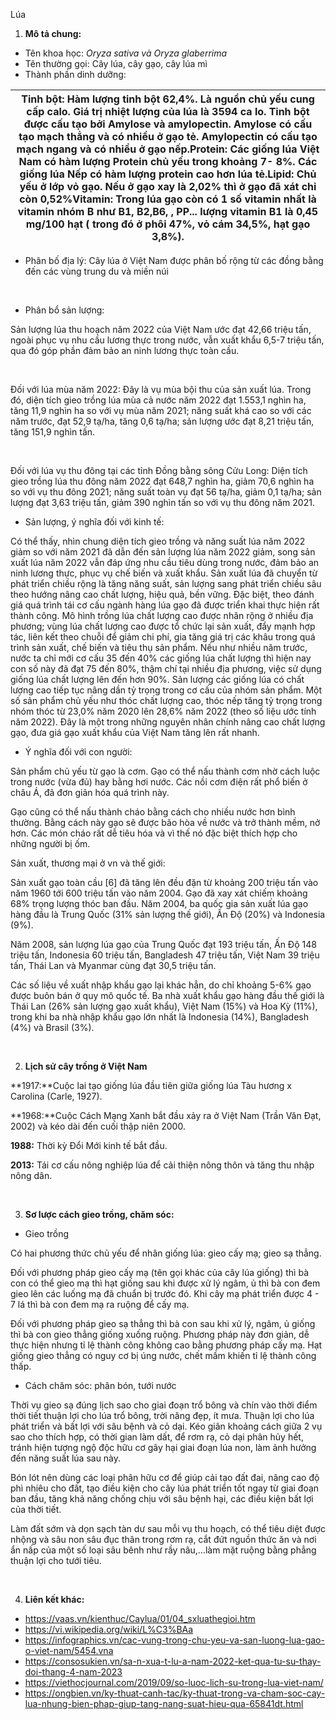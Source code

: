 Lúa
1. **Mô tả chung:**
* Tên khoa học: *Oryza sativa và Oryza glaberrima*
* Tên thường gọi: Cây lúa, cây gạo, cây lúa mì
* Thành phần dinh dưỡng:



| **Tinh bột:** Hàm lượng tinh bột 62,4%. Là nguồn chủ yếu cung cấp calo. Giá trị nhiệt lượng của lúa là 3594 ca lo. Tinh bột được cấu tạo bởi Amylose và amylopectin. Amylose có cấu tạo mạch thẳng và có nhiều ở gạo tẻ. Amylopectin có cấu tạo mạch ngang và có nhiều ở gạo nếp.**Protein:** Các giống lúa Việt Nam có hàm lượng Protein chủ yếu trong khoảng 7- 8%. Các giống lúa Nếp có hàm lượng protein cao hơn lúa tẻ.**Lipid:** Chủ yếu ở lớp vỏ gạo. Nếu ở gạo xay là 2,02% thì ở gạo đã xát chỉ còn 0,52%**Vitamin:** Trong lúa gạo còn có 1 số vitamin nhất là vitamin nhóm B như B1, B2,B6, , PP... lượng vitamin B1 là 0,45 mg/100 hạt ( trong đó ở phôi 47%, vỏ cám 34,5%, hạt gạo 3,8%). |
| --- |

* Phân bố địa lý: Cây lúa ở Việt Nam được phân bố rộng từ các đồng bằng đến các vùng trung du và miền núi

  
 

* Phân bổ sản lượng:

Sản lượng lúa thu hoạch năm 2022 của Việt Nam ước đạt 42,66 triệu tấn, ngoài phục vụ nhu cầu lương thực trong nước, vẫn xuất khẩu 6,5-7 triệu tấn, qua đó góp phần đảm bảo an ninh lương thực toàn cầu.

  
 

Đối với lúa mùa năm 2022: Đây là vụ mùa bội thu của sản xuất lúa. Trong đó, diện tích gieo trồng lúa mùa cả nước năm 2022 đạt 1.553,1 nghìn ha, tăng 11,9 nghìn ha so với vụ mùa năm 2021; năng suất khá cao so với các năm trước, đạt 52,9 tạ/ha, tăng 0,6 tạ/ha; sản lượng ước đạt 8,21 triệu tấn, tăng 151,9 nghìn tấn.

  
 

Đối với lúa vụ thu đông tại các tỉnh Đồng bằng sông Cửu Long: Diện tích gieo trồng lúa thu đông năm 2022 đạt 648,7 nghìn ha, giảm 70,6 nghìn ha so với vụ thu đông 2021; năng suất toàn vụ đạt 56 tạ/ha, giảm 0,1 tạ/ha; sản lượng đạt 3,63 triệu tấn, giảm 390 nghìn tấn so với vụ thu đông năm 2021.

* Sản lượng, ý nghĩa đối với kinh tế:

Có thể thấy, nhìn chung diện tích gieo trồng và năng suất lúa năm 2022 giảm so với năm 2021 đã dẫn đến sản lượng lúa năm 2022 giảm, song sản xuất lúa năm 2022 vẫn đáp ứng nhu cầu tiêu dùng trong nước, đảm bảo an ninh lương thực, phục vụ chế biến và xuất khẩu. Sản xuất lúa đã chuyển từ phát triển chiều rộng là tăng năng suất, sản lượng sang phát triển chiều sâu theo hướng nâng cao chất lượng, hiệu quả, bền vững. Đặc biệt, theo đánh giá quá trình tái cơ cấu ngành hàng lúa gạo đã được triển khai thực hiện rất thành công. Mô hình trồng lúa chất lượng cao được nhân rộng ở nhiều địa phương; vùng lúa chất lượng cao được tổ chức lại sản xuất, đẩy mạnh hợp tác, liên kết theo chuỗi để giảm chi phí, gia tăng giá trị các khâu trong quá trình sản xuất, chế biến và tiêu thụ sản phẩm. Nếu như nhiều năm trước, nước ta chỉ mới cơ cấu 35 đến 40% các giống lúa chất lượng thì hiện nay con số này đã đạt 75 đến 80%, thậm chí tại nhiều địa phương, việc sử dụng giống lúa chất lượng lên đến hơn 90%. Sản lượng các giống lúa có chất lượng cao tiếp tục nâng dần tỷ trọng trong cơ cấu của nhóm sản phẩm. Một số sản phẩm chủ yếu như thóc chất lượng cao, thóc nếp tăng tỷ trọng trong nhóm thóc từ 23,0% năm 2020 lên 28,6% năm 2022 (theo số liệu ước tính năm 2022). Đây là một trong những nguyên nhân chính nâng cao chất lượng gạo, đưa giá gạo xuất khẩu của Việt Nam tăng lên rất nhanh.

* Ý nghĩa đối với con người:

Sản phẩm chủ yếu từ gạo là cơm. Gạo có thể nấu thành cơm nhờ cách luộc trong nước (vừa đủ) hay bằng hơi nước. Các nồi cơm điện rất phổ biến ở châu Á, đã đơn giản hóa quá trình này.

Gạo cũng có thể nấu thành cháo bằng cách cho nhiều nước hơn bình thường. Bằng cách này gạo sẽ được bão hòa về nước và trở thành mềm, nở hơn. Các món cháo rất dễ tiêu hóa và vì thế nó đặc biệt thích hợp cho những người bị ốm.

Sản xuất, thương mại ở vn và thế giới:

Sản xuất gạo toàn cầu [6] đã tăng lên đều đặn từ khoảng 200 triệu tấn vào năm 1960 tới 600 triệu tấn vào năm 2004. Gạo đã xay xát chiếm khoảng 68% trọng lượng thóc ban đầu. Năm 2004, ba quốc gia sản xuất lúa gạo hàng đầu là Trung Quốc (31% sản lượng thế giới), Ấn Độ (20%) và Indonesia (9%).

Năm 2008, sản lượng lúa gạo của Trung Quốc đạt 193 triệu tấn, Ấn Độ 148 triệu tấn, Indonesia 60 triệu tấn, Bangladesh 47 triệu tấn, Việt Nam 39 triệu tấn, Thái Lan và Myanmar cùng đạt 30,5 triệu tấn.

Các số liệu về xuất nhập khẩu gạo lại khác hẳn, do chỉ khoảng 5-6% gạo được buôn bán ở quy mô quốc tế. Ba nhà xuất khẩu gạo hàng đầu thế giới là Thái Lan (26% sản lượng gạo xuất khẩu), Việt Nam (15%) và Hoa Kỳ (11%), trong khi ba nhà nhập khẩu gạo lớn nhất là Indonesia (14%), Bangladesh (4%) và Brasil (3%).

  
 

2. **Lịch sử cây trồng ở Việt Nam**

**1917:**Cuộc lai tạo giống lúa đầu tiên giữa giống lúa Tàu hương x Carolina (Carle, 1927).

**1968:**Cuộc Cách Mạng Xanh bắt đầu xảy ra ở Việt Nam (Trần Văn Đạt, 2002) và kéo dài đến cuối thập niên 2000.

**1988:** Thời kỳ Đổi Mới kinh tế bắt đầu.

**2013:** Tái cơ cấu nông nghiệp lúa để cải thiện nông thôn và tăng thu nhập nông dân.

  
 

3. **Sơ lược cách gieo trồng, chăm sóc:**
* Gieo trồng

Có hai phương thức chủ yếu để nhân giống lúa: gieo cấy mạ; gieo sạ thẳng.

Đối với phương pháp gieo cấy mạ (tên gọi khác của cây lúa giống) thì bà con có thể gieo mạ thì hạt giống sau khi được xử lý ngâm, ủ thì bà con đem gieo lên các luống mạ đã chuẩn bị trước đó. Khi cây mạ phát triển được 4 - 7 lá thì bà con đem mạ ra ruộng để cấy mạ.

Đối với phương pháp gieo sạ thẳng thì bà con sau khi xử lý, ngâm, ủ giống thì bà con gieo thẳng giống xuống ruộng. Phương pháp này đơn giản, dễ thực hiện nhưng tỉ lệ thành công không cao bằng phương pháp cấy mạ. Hạt giống gieo thẳng có nguy cơ bị úng nước, chết mầm khiến tỉ lệ thành công thấp.

* Cách chăm sóc: phân bón, tưới nước

Thời vụ gieo sạ đúng lịch sao cho giai đoạn trổ bông và chín vào thời điểm thời tiết thuận lợi cho lúa trổ bông, trời năng đẹp, ít mưa. Thuận lợi cho lúa phát triển và bất lợi với sâu bệnh và cỏ dại. Kéo giãn khoảng cách giữa 2 vụ sao cho thích hợp, có thời gian làm dất, để rơm rạ, cỏ dại phân hủy hết, tránh hiện tượng ngộ độc hữu cơ gây hại giai đoạn lúa non, làm ảnh hưởng đến năng suất lúa sau này.

Bón lót nên dùng các loại phân hữu cơ để giúp cải tạo đất đai, nâng cao độ phì nhiêu cho đất, tạo điều kiện cho cây lúa phát triển tốt ngay từ giai đoạn ban đầu, tăng khả năng chống chịu với sâu bệnh hại, các điều kiện bất lợi của thời tiết.

Làm đất sớm và dọn sạch tàn dư sau mỗi vụ thu hoạch, có thể tiêu diệt được nhộng và sâu non sâu đục thân trong rơm rạ, cắt đứt nguồn thức ăn và nơi ẩn nấp của một số loại sâu bênh như rầy nâu,…làm mặt ruộng bằng phẳng thuận lợi cho tưới tiêu.

  
 

4. **Liên kết khác:**
* <https://vaas.vn/kienthuc/Caylua/01/04_sxluathegioi.htm>
* <https://vi.wikipedia.org/wiki/L%C3%BAa>
* <https://infographics.vn/cac-vung-trong-chu-yeu-va-san-luong-lua-gao-o-viet-nam/5454.vna>
* <https://consosukien.vn/sa-n-xua-t-lu-a-nam-2022-ket-qua-tu-su-thay-doi-thang-4-nam-2023>
* <https://viethocjournal.com/2019/09/so-luoc-lich-su-trong-lua-viet-nam/>
* https://ongbien.vn/ky-thuat-canh-tac/ky-thuat-trong-va-cham-soc-cay-lua-nhung-bien-phap-giup-tang-nang-suat-hieu-qua-65841dt.html
